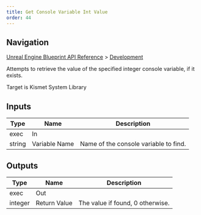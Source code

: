 ```yaml
---
title: Get Console Variable Int Value
order: 44
---
```

## Navigation

[Unreal Engine Blueprint API Reference](https://dev.epicgames.com/documentation/en-us/unreal-engine/BlueprintAPI) > [Development](https://dev.epicgames.com/documentation/en-us/unreal-engine/BlueprintAPI/Development)

Attempts to retrieve the value of the specified integer console variable, if it exists.

Target is Kismet System Library

## Inputs

| Type | Name | Description |
| --- | --- | --- |
| exec | In |  |
| string | Variable Name | Name of the console variable to find. |

## Outputs

| Type | Name | Description |
| --- | --- | --- |
| exec | Out |  |
| integer | Return Value | The value if found, 0 otherwise. |

